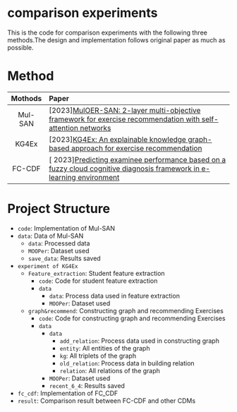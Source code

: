 # comparison experiments
This is the code for comparison experiments with the following three methods.The design and implementation follows original paper as much as possible.

# Method


|   Mothods   | Paper                                                                                                                        | 
| :-------: |:-----------------------------------------------------------------------------------------------------------------------------|
| Mul-SAN  | [2023][MulOER-SAN: 2-layer multi-objective framework for exercise recommendation with self-attention networks](https://pan.baidu.com/s/13wnlY-dT7ivmrXavzriwYg?pwd=d2qu) | 
|   KG4Ex    | [2023][KG4Ex: An explainable knowledge graph-based approach for exercise recommendation](https://pan.baidu.com/s/1euY_3afXoST9REev1GCgNw?pwd=z1lx)                          | 
| FC-CDF  | [ 2023][Predicting examinee performance based on a fuzzy cloud cognitive diagnosis framework in e-learning environment](https://pan.baidu.com/s/1RWnwJ1RjQAysC0KzHdgS-A?pwd=sa1k)      | 

# Project Structure

- `code`: Implementation of Mul-SAN
- `data`: Data of Mul-SAN
  - `data`: Processed data
  - `MOOPer`: Dataset used
  - `save_data`: Results saved
- `experiment of KG4Ex`
  - `Feature_extraction`: Student feature extraction
    - `code`: Code for student feature extraction
    - `data`
      - `data`: Process data used in feature extraction
      - `MOOPer`: Dataset used
  - `graph&recommend`: Constructing graph and recommending Exercises
    - `code`: Code for constructing graph and recommending Exercises
    - `data`
      - `data`
        - `add_relation`: Process data used in constructing graph
        - `entity`: All entities of the graph
        - `kg`: All triplets of the graph
        - `old_relation`: Process data in building relation
        - `relation`: All relations of the graph
      - `MOOPer`: Dataset used
      - `recent_6_4`: Results saved
- `fc_cdf`: Implementation of FC_CDF
- `result`: Comparison result between FC-CDF and other CDMs
